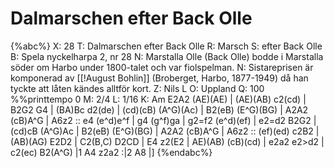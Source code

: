 # Dalmarschen efter Back Olle

{%abc%}
X: 28
T: Dalmarschen efter Back Olle
R: Marsch
S: efter Back Olle
B: Spela nyckelharpa 2, nr 28
N: Marstalla Olle (Back Olle) bodde i Marstalla söder om Harbo under 1800-talet och var fiolspelman.
N: Sistareprisen är komponerad av [[!August Bohlin]] (Broberget, Harbo, 1877-1949) då han tyckte att låten kändes alltför kort.
Z: Nils L
O: Uppland
Q: 100
%%printtempo 0
M: 2/4
L: 1/16
K: Am
E2A2 (AE)(AE) | (AE)(AB) c2(cd) | B2G2 G4 | (BA)Bc d2(de) |
(cd)(cB) (A^G)(Ac) | B2(eB) (E^G)(BG) | A2A2 (cB)A^G | A6z2 ::
e4 (e^d)e^f | g4 (g^f)ga | g2=f2 (e^d)(ef) | e2=d2 B2G2 |
(cd)cB (A^G)Ac | B2(eB) (E^G)(BG) | A2A2 (cB)A^G | A6z2 ::
(ef)(ed) c2B2 | (AB)(AG) E2D2 | C2(B,C) D2CD | E4 z2(E2 |
AE)(AB) (cB)(cd) | e2a2 e2>d2 | c2(ec) B2(A^G) |1 A4 z2a2 :|2 A8 |]
{%endabc%}

